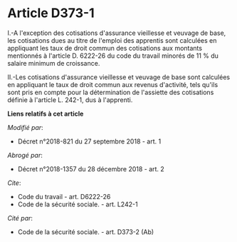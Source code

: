 # Article D373-1

I.-A l'exception des cotisations d'assurance vieillesse et veuvage de base, les cotisations dues au titre de l'emploi des
apprentis sont calculées en appliquant les taux de droit commun des cotisations aux montants mentionnés à l'article D.
6222-26 du code du travail minorés de 11 % du salaire minimum de croissance. 

II.-Les cotisations d'assurance vieillesse et veuvage de base sont calculées en appliquant le taux de droit commun aux
revenus d'activité, tels qu'ils sont pris en compte pour la détermination de l'assiette des cotisations définie à l'article
L. 242-1, dus à l'apprenti.

**Liens relatifs à cet article**

_Modifié par_:

  - Décret n°2018-821 du 27 septembre 2018 - art. 1

_Abrogé par_:

  - Décret n°2018-1357 du 28 décembre 2018 - art. 2

_Cite_:

  - Code du travail - art. D6222-26
  - Code de la sécurité sociale. - art. L242-1

_Cité par_:

  - Code de la sécurité sociale. - art. D373-2 (Ab)
